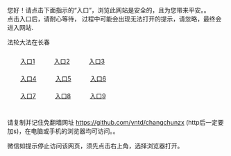 您好！请点击下面指示的“入口”，浏览此网站是安全的，且为您带来平安。。 <br/>
点击入口后，请耐心等待， 过程中可能会出现无法打开的提示，请忽略，最终会进入网站. </br>

法轮大法在长春<br/>
<div style="padding:10px"><a style="margin:20px" target="_blank" href="https://d15pq2os43vq7t.cloudfront.net/2Qpsp?pvjjscy" id="ccLink1" rel="nofollow">入口1</a> <a target="_blank" style="margin:20px" href="https://d360b2r1p5mz26.cloudfront.net/2Qpsp?hsltxnsl" id="ccLink2" rel="nofollow">入口2</a> <a style="margin:20px" target="_blank" href="https://d23el4u4zu2w5g.cloudfront.net/2Qpsp?kktoas" id="ccLink3" rel="nofollow">入口3</a></div>

<div style="padding:10px" ><a style="margin:20px" target="_blank" href="https://d15pq2os43vq7t.cloudfront.net/2Qpsp?pvjjscy" id="ccLink4" rel="nofollow">入口4</a> <a style="margin:20px" href="https://d360b2r1p5mz26.cloudfront.net/2Qpsp?hsltxnsl" target="_blank" id="ccLink5" rel="nofollow">入口5</a> <a style="margin:20px" href="https://d23el4u4zu2w5g.cloudfront.net/2Qpsp?kktoas" target="_blank" id="ccLink6" rel="nofollow">入口6</a></div>

<div style="padding:10px"><a style="margin:20px" target="_blank" href="https://d15pq2os43vq7t.cloudfront.net/2Qpsp?pvjjscy" id="ccLink7" rel="nofollow">入口7</a> <a style="margin:20px" href="https://d360b2r1p5mz26.cloudfront.net/2Qpsp?hsltxnsl" target="_blank" id="ccLink8" rel="nofollow">入口8</a> <a style="margin:20px" target="_blank" href="https://d23el4u4zu2w5g.cloudfront.net/2Qpsp?kktoas" id="ccLink9" rel="nofollow">入口9</a></div>

<br/>



请复制并记住免翻墙网址 https://github.com/yntd/changchunzx (http后一定要加s)，在电脑或手机的浏览器均可访问。。<br/>

微信如提示停止访问该网页，须先点击右上角，选择浏览器打开。
